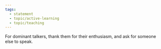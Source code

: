```yaml
---
tags:
  - statement
  - topic/active-learning
  - topic/teaching
---
```

For dominant talkers, thank them for their enthusiasm, and ask for someone else to speak.